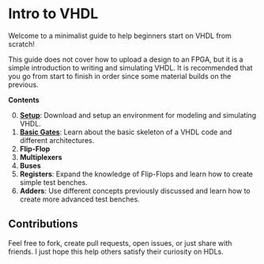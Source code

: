# Intro to VHDL
Welcome to a minimalist guide to help beginners start on VHDL from scratch!

This guide does not cover how to upload a design to an FPGA, but it is a simple introduction to writing and simulating VHDL. It is recommended that you go from start to finish in order since some material builds on the previous.

**Contents**

0. [**Setup**](00-setup/readme.md): Download and setup an environment for modeling and simulating VHDL.
0. [**Basic Gates**](01-basic-gates.md): Learn about the basic skeleton of a VHDL code and different architectures.
0. **Flip-Flop**
0. **Multiplexers**
0. **Buses**
0. **Registers**: Expand the knowledge of Flip-Flops and learn how to create simple test benches.
0. **Adders**: Use different concepts previously discussed and learn how to create more advanced test benches.

## Contributions
Feel free to fork, create pull requests, open issues, or just share with friends. I just hope this help others satisfy their curiosity on HDLs.